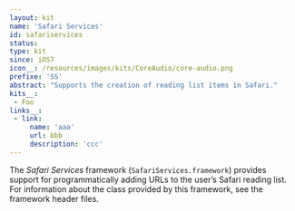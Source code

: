 ```yaml
---
layout: kit
name: 'Safari Services'
id: safariservices
status:
type: kit
since: iOS7
icon__: /resources/images/kits/CoreAudio/core-audio.png
prefixe: 'SS'
abstract: "Supports the creation of reading list items in Safari."
kits__:
 - Foo
links__:
 - link:
     name: 'aaa'
     url: bbb
     description: 'ccc'
---
```


The *Safari Services* framework (`SafariServices.framework`) provides support for programmatically adding URLs to the user’s Safari reading list. For information about the class provided by this framework, see the framework header files.

